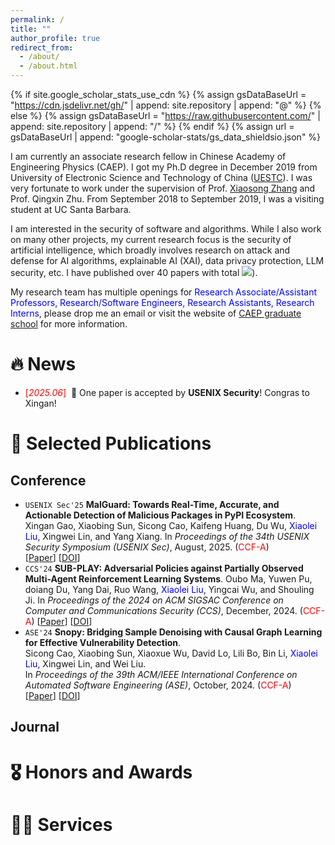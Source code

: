 ```yaml
---
permalink: /
title: ""
author_profile: true
redirect_from: 
  - /about/
  - /about.html
---
```


{% if site.google_scholar_stats_use_cdn %}
{% assign gsDataBaseUrl = "https://cdn.jsdelivr.net/gh/" | append: site.repository | append: "@" %}
{% else %}
{% assign gsDataBaseUrl = "https://raw.githubusercontent.com/" | append: site.repository | append: "/" %}
{% endif %}
{% assign url = gsDataBaseUrl | append: "google-scholar-stats/gs_data_shieldsio.json" %}

<span class='anchor' id='about-me'></span>

I am currently an associate research fellow in Chinese Academy of Engineering Physics (CAEP). I got my Ph.D degree in December 2019 from University of Electronic Science and Technology of China ([UESTC](https://www.uestc.edu.cn/)). I was very fortunate to work under the supervision of Prof. [Xiaosong Zhang](https://sise.uestc.edu.cn/info/1035/13033.htm) and Prof. Qingxin Zhu. From September 2018 to September 2019, I was a visiting student at UC Santa Barbara.

I am interested in the security of software and algorithms. While I also work on many other projects, my current research focus is the security of artificial intelligence, which broadly involves research on attack and defense for AI algorithms, explainable AI (XAI), data privacy protection, LLM security, etc. I have published over 40 papers with total <a href='https://scholar.google.com/citations?user=2ahbtVoAAAAJ'><img src="https://img.shields.io/endpoint?url={{ url | url_encode }}&logo=Google%20Scholar&labelColor=f6f6f6&color=9cf&style=flat&label=citations"></a>).

My research team has multiple openings for <span style="color:blue">Research Associate/Assistant Professors, Research/Software Engineers, Research Assistants, Research Interns</span>, please drop me an email or visit the website of [CAEP graduate school](https://zsxx.gscaep.ac.cn/list/13) for more information.


# 🔥 News
- <span style="color:red">[*2025.06*]</span> &nbsp;🎉 One paper is accepted by **USENIX Security**! Congras to Xingan!


# 📝 Selected Publications
## Conference
- `USENIX Sec'25` **MalGuard: Towards Real-Time, Accurate, and Actionable Detection of Malicious Packages in PyPI Ecosystem**.  
  Xingan Gao, Xiaobing Sun, Sicong Cao, Kaifeng Huang, Du Wu, <span style="color:blue">Xiaolei Liu</span>, Xingwei Lin, and Yang Xiang.
  In *Proceedings of the 34th USENIX Security Symposium (USENIX Sec)*, August, 2025.  (<span style="color:red">CCF-A</span>)   
  [[Paper]()]
  [[DOI]()]
- `CCS'24` **SUB-PLAY: Adversarial Policies against Partially Observed Multi-Agent Reinforcement Learning Systems**.
  Oubo Ma, Yuwen Pu, doiang Du, Yang Dai, Ruo Wang, <span style="color:blue">Xiaolei Liu</span>, Yingcai Wu, and Shouling Ji.
  In *Proceedings of the 2024 on ACM SIGSAC Conference on Computer and Communications Security (CCS)*, December, 2024. (<span style="color:red">CCF-A</span>)
  [[Paper]()]
  [[DOI](https://doi.org/10.1145/3658644.3670293)]
- `ASE'24` **Snopy: Bridging Sample Denoising with Causal Graph Learning for Effective Vulnerability Detection**.  
  Sicong Cao, Xiaobing Sun, Xiaoxue Wu, David Lo, Lili Bo, Bin Li, <span style="color:blue">Xiaolei Liu</span>, Xingwei Lin, and Wei Liu.  
  In *Proceedings of the 39th ACM/IEEE International Conference on Automated Software Engineering (ASE)*, October, 2024.  (<span style="color:red">CCF-A</span>)   
  [[Paper](https://cubernet.github.io/publications/ASE24/ASE24-Papera.pdf)]
  [[DOI](https://dl.acm.org/doi/10.1145/3691620.3695057)]

## Journal



# 🎖 Honors and Awards



# 👨‍💻 Services

